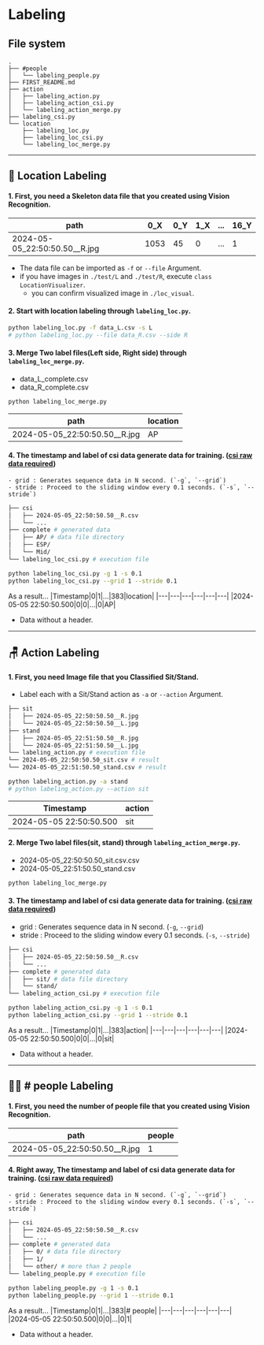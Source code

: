 # Labeling
## File system
```
.
├── #people
│   └── labeling_people.py
├── FIRST_README.md
├── action
│   ├── labeling_action.py
│   ├── labeling_action_csi.py
│   └── labeling_action_merge.py
├── labeling_csi.py
└── location
    ├── labeling_loc.py
    ├── labeling_loc_csi.py
    └── labeling_loc_merge.py
```
---

## 📍 Location Labeling
#### 1. First, you need a Skeleton data file that you created using Vision Recognition.

|path|0_X|0_Y|1_X|...|16_Y|
|---|---|---|---|---|---|
|2024-05-05_22:50:50.50__R.jpg|1053|45|0|...|1|

- The data file can be imported as `-f` or `--file` Argument.
- if you have images in `./test/L` and `./test/R`, execute `class LocationVisualizer`.
  - you can confirm visualized image in `./loc_visual`. 

#### 2. Start with location labeling through `labeling_loc.py`.
```bash
python labeling_loc.py -f data_L.csv -s L
# python labeling_loc.py --file data_R.csv --side R
```

#### 3. Merge Two label files(Left side, Right side) through `labeling_loc_merge.py`.
- data_L_complete.csv
- data_R_complete.csv
```bash
python labeling_loc_merge.py
```
|path|location|
|---|---|
|2024-05-05_22:50:50.50__R.jpg|AP|

#### 4. The timestamp and label of csi data generate data **for training**. ([csi raw data required](https://github.com/dongwoodev/csi-inf/tree/main/collect))
    - grid : Generates sequence data in N second. (`-g`, `--grid`)
    - stride : Proceed to the sliding window every 0.1 seconds. (`-s`, `--stride`)

```bash
├── csi
│   ├── 2024-05-05_22:50:50.50__R.csv
│   └── ...
├── complete # generated data
│   ├── AP/ # data file directory
│   ├── ESP/
│   └── Mid/
└── labeling_loc_csi.py # execution file
```

```bash
python labeling_loc_csi.py -g 1 -s 0.1
python labeling_loc_csi.py --grid 1 --stride 0.1
```

As a result...
|Timestamp|0|1|...|383|location|
|---|---|---|---|---|---|
|2024-05-05 22:50:50.500|0|0|...|0|AP|

- Data without a header.

---

## 🪑 Action Labeling
#### 1. First, you need Image file that you Classified Sit/Stand.
   - Label each with a Sit/Stand action as `-a` or `--action` Argument.

```bash
├── sit
│   ├── 2024-05-05_22:50:50.50__R.jpg
│   └── 2024-05-05_22:50:50.50__L.jpg
├── stand 
│   ├── 2024-05-05_22:51:50.50__R.jpg
│   └── 2024-05-05_22:51:50.50__L.jpg
└── labeling_action.py # execution file
└── 2024-05-05_22:50:50.50_sit.csv # result
└── 2024-05-05_22:51:50.50_stand.csv # result
```

```bash
python labeling_action.py -a stand
# python labeling_action.py --action sit
```

|Timestamp|action|
|---|---|
|2024-05-05 22:50:50.500|sit|


#### 2. Merge Two label files(sit, stand) through `labeling_action_merge.py`.
- 2024-05-05_22:50:50.50_sit.csv.csv
- 2024-05-05_22:51:50.50_stand.csv

```bash
python labeling_loc_merge.py
```

#### 3. The timestamp and label of csi data generate data **for training**. ([csi raw data required](https://github.com/dongwoodev/csi-inf/tree/main/collect))

 - grid : Generates sequence data in N second. (`-g`, `--grid`)
 - stride : Proceed to the sliding window every 0.1 seconds. (`-s`, `--stride`)


```bash
├── csi
│   ├── 2024-05-05_22:50:50.50__R.csv
│   └── ...
├── complete # generated data
│   ├── sit/ # data file directory
│   └── stand/
└── labeling_action_csi.py # execution file
```

```bash
python labeling_action_csi.py -g 1 -s 0.1
python labeling_action_csi.py --grid 1 --stride 0.1
```

As a result...
|Timestamp|0|1|...|383|action|
|---|---|---|---|---|---|
|2024-05-05 22:50:50.500|0|0|...|0|sit|

- Data without a header.


---

## 🧍‍♂️ # people Labeling
#### 1. First, you need the number of people file that you created using Vision Recognition.

|path|people|
|---|---|
|2024-05-05_22:50:50.50__R.jpg|1|


#### 4. Right away, The timestamp and label of csi data generate data **for training**. ([csi raw data required](https://github.com/dongwoodev/csi-inf/tree/main/collect))
    - grid : Generates sequence data in N second. (`-g`, `--grid`)
    - stride : Proceed to the sliding window every 0.1 seconds. (`-s`, `--stride`)

```bash
├── csi
│   ├── 2024-05-05_22:50:50.50__R.csv
│   └── ...
├── complete # generated data
│   ├── 0/ # data file directory
│   ├── 1/
│   └── other/ # more than 2 people 
└── labeling_people.py # execution file
```

```bash
python labeling_people.py -g 1 -s 0.1
python labeling_people.py --grid 1 --stride 0.1
```

As a result...
|Timestamp|0|1|...|383|# people|
|---|---|---|---|---|---|
|2024-05-05 22:50:50.500|0|0|...|0|1|

- Data without a header.